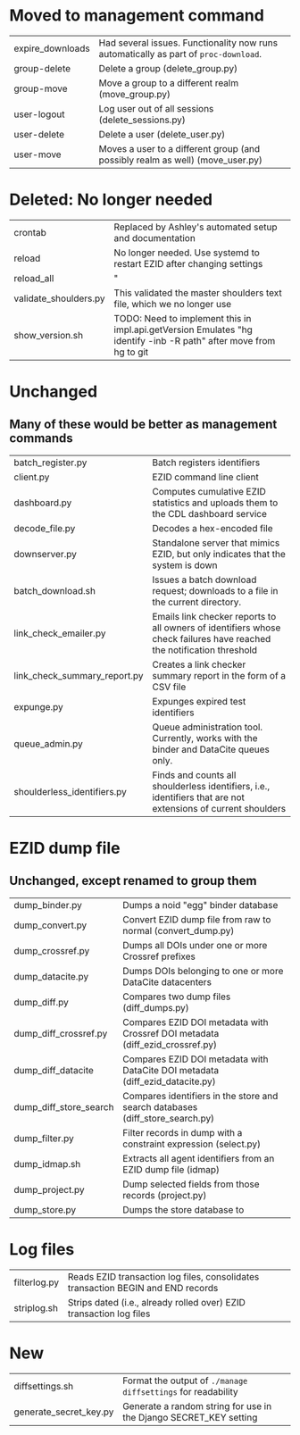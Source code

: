 # Moved to management command

|||
| --- | --- |
| expire_downloads               | Had several issues. Functionality now runs automatically as part of `proc-download`.|
| group-delete                   | Delete a group  (delete_group.py)                                                   |
| group-move                     | Move a group to a different realm  (move_group.py)                                  |
| user-logout                    | Log user out of all sessions  (delete_sessions.py)                                  |
| user-delete                    | Delete a user (delete_user.py)                                                      |
| user-move                      | Moves a user to a different group (and possibly realm as well)  (move_user.py)      |

# Deleted: No longer needed
|||
| --- | --- |
| crontab                       | Replaced by Ashley's automated setup and documentation                                                                  |
| reload                        | No longer needed. Use systemd to restart EZID after changing settings                                                   |
| reload_all                    | "                                                                                                                       |
| validate_shoulders.py         | This validated the master shoulders text file, which we no longer use                                                   |
| show_version.sh               | TODO: Need to implement this in impl.api.getVersion       Emulates "hg identify -inb -R path" after move from hg to git |

# Unchanged
## Many of these would be better as management commands
|||
| --- | --- |
| batch_register.py             | Batch registers identifiers                                                                                           |
| client.py                     | EZID command line client                                                                                              |
| dashboard.py                  | Computes cumulative EZID statistics and uploads them to the CDL dashboard service                                     |
| decode_file.py                | Decodes a hex-encoded file                                                                                            |
| downserver.py                 | Standalone server that mimics EZID, but only indicates that the system is down                                        |
| batch_download.sh             | Issues a batch download request; downloads to a file in the current directory.                                        |
| link_check_emailer.py         | Emails link checker reports to all owners of identifiers whose check failures have reached the notification threshold |
| link_check_summary_report.py  | Creates a link checker summary report in the form of a CSV file                                                       |
| expunge.py                    | Expunges expired test identifiers                                                                                     |
| queue_admin.py                | Queue administration tool. Currently, works with the binder and DataCite queues only.                                 |
| shoulderless_identifiers.py   | Finds and counts all shoulderless identifiers, i.e., identifiers that are not extensions of current shoulders         |

# EZID dump file
## Unchanged, except renamed to group them
|||
| --- | --- |
| dump_binder.py                | Dumps a noid "egg" binder database                                            |
| dump_convert.py               | Convert EZID dump file from raw to normal (convert_dump.py)                   |
| dump_crossref.py              | Dumps all DOIs under one or more Crossref prefixes                            |
| dump_datacite.py              | Dumps DOIs belonging to one or more DataCite datacenters                      |
| dump_diff.py                  | Compares two dump files (diff_dumps.py)                                       |
| dump_diff_crossref.py         | Compares EZID DOI metadata with Crossref DOI metadata (diff_ezid_crossref.py) |
| dump_diff_datacite            | Compares EZID DOI metadata with DataCite DOI metadata (diff_ezid_datacite.py) |
| dump_diff_store_search        | Compares identifiers in the store and search databases (diff_store_search.py) |
| dump_filter.py                | Filter records in dump with a constraint expression (select.py)               |
| dump_idmap.sh                 | Extracts all agent identifiers from an EZID dump file (idmap)                 |
| dump_project.py               | Dump selected fields from those records (project.py)                          |
| dump_store.py                 | Dumps the store database to                                                   |

# Log files
|||
| --- | --- |
| filterlog.py                  | Reads EZID transaction log files, consolidates transaction BEGIN and END records |
| striplog.sh                   | Strips dated (i.e., already rolled over) EZID transaction log files              |

# New
|||
| --- | --- |
| diffsettings.sh               | Format the output of `./manage diffsettings` for readability      |
| generate_secret_key.py        | Generate a random string for use in the Django SECRET_KEY setting |

